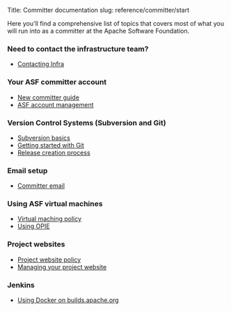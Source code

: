 Title: Committer documentation
slug: reference/committer/start

Here you'll find a comprehensive list of topics that covers most of what you will run into
as a committer at the Apache Software Foundation.


### Need to contact the infrastructure team?

- <a href="https://infra.apache.org/contact.html">Contacting Infra</a>

### Your ASF committer account

- <a href="https://infra.apache.org/new-committers-guide.html">New committer guide</a>
- <a href="https://infra.apache.org/account-mgmt.html">ASF account management</a>

### Version Control Systems (Subversion and Git)

- <a href="https://infra.apache.org/svn-basics.html">Subversion basics</a>
- <a href="https://infra.apache.org/git-primer.html">Getting started with Git</a>
- <a href="https://infra.apache.org/release-publishing.html">Release creation process</a>

### Email setup

- <a href="https://infra.apache.org/committer-email.html">Committer email</a>


### Using ASF virtual machines

- <a href="https://infra.apache.org/vm-policy.html">Virtual maching policy</a>
- <a href="https://cwiki.apache.org/confluence/display/INFRA/OPIE" target="_blank">Using OPIE</a>

### Project websites

- <a href="https://infra.apache.org/project-site-policy.html">Project website policy</a>
- <a href="https://infra.apache.org/project-site.html">Managing your project website</a>


### Jenkins

- <a href="https://infra.apache.org/release-distribution.html#dockerhub">Using Docker on builds.apache.org</a>
